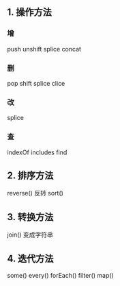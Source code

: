 ## 1. 操作方法

### 增

push unshift splice concat

### 删

pop shift splice clice

### 改

splice 

### 查

indexOf  includes find

## 2. 排序方法

reverse() 反转 sort() 

## 3. 转换方法

join() 变成字符串

## 4. 迭代方法

some() every() forEach() filter() map()